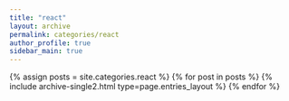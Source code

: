 ```yaml
---
title: "react"
layout: archive
permalink: categories/react
author_profile: true
sidebar_main: true
---
```


<!-- {% assign posts = site.categories.React %}
{% for post in posts %} {% include archive-single.html type=page.entries_layout %} {% endfor %} -->
{% assign posts = site.categories.react %}
{% for post in posts %} {% include archive-single2.html type=page.entries_layout %} {% endfor %}
